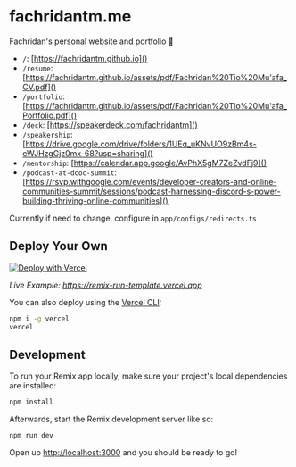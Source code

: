 # fachridantm.me

Fachridan's personal website and portfolio 🚀
- `/`: [https://fachridantm.github.io]()
- `/resume`: [https://fachridantm.github.io/assets/pdf/Fachridan%20Tio%20Mu'afa_CV.pdf]()
- `/portfolio`: [https://fachridantm.github.io/assets/pdf/Fachridan%20Tio%20Mu'afa_Portfolio.pdf]()
- `/deck`: [https://speakerdeck.com/fachridantm]()
- `/speakership`: [https://drive.google.com/drive/folders/1UEq_uKNvUO9zBm4s-eWJHzgGjz0mx-68?usp=sharing]()
- `/mentorship`: [https://calendar.app.google/AvPhX5gM7ZeZvdFj9]()
- `/podcast-at-dcoc-summit`: [https://rsvp.withgoogle.com/events/developer-creators-and-online-communities-summit/sessions/podcast-harnessing-discord-s-power-building-thriving-online-communities]()

Currently if need to change, configure in `app/configs/redirects.ts`

## Deploy Your Own

[![Deploy with Vercel](https://vercel.com/button)](https://vercel.com/new/clone?repository-url=https://github.com/vercel/vercel/tree/main/examples/remix&template=remix)

_Live Example: https://remix-run-template.vercel.app_

You can also deploy using the [Vercel CLI](https://vercel.com/cli):

```sh
npm i -g vercel
vercel
```

## Development

To run your Remix app locally, make sure your project's local dependencies are installed:

```sh
npm install
```

Afterwards, start the Remix development server like so:

```sh
npm run dev
```

Open up [http://localhost:3000](http://localhost:3000) and you should be ready to go!
